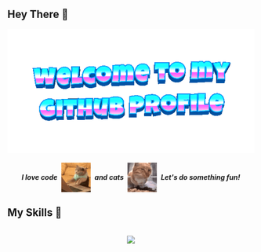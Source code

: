 ## Hey There 👋

<div align="center">
	<img src="welcome-header.gif" alt="welcome to my github profile">
	<br>
	<br>
</div>

<i style="display: flex; justify-content: center; align-items: center;">
  <b>I love code</b>&nbsp;&nbsp;<img src="cat-typing.gif" alt="Cat Typing" width="60" height="60">&nbsp;&nbsp;<b>and cats</b>&nbsp;&nbsp;<img src="fresh-bro.gif" alt="Fresh Bro" width="60" height="60">&nbsp;&nbsp;<b>Let's do something fun!</b>
  <br>
  <br>
  <br>
</i>

## My Skills 👾

<p align="center">
  <br>
  <a href="https://skillicons.dev">
    <img src="https://skillicons.dev/icons?i=js,html,css,python,rust,go,vue,vite,pytorch,docker,kubernetes,terraform,postgres,redis,sqlite" />
  </a>
</p>


